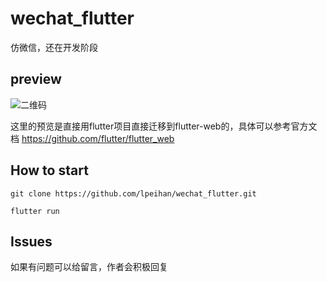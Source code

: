 # wechat_flutter
仿微信，还在开发阶段

## preview
![二维码](http://images.ipeihan.top/20190722215842.png)

这里的预览是直接用flutter项目直接迁移到flutter-web的，具体可以参考官方文档 https://github.com/flutter/flutter_web

## How to start
```shell
git clone https://github.com/lpeihan/wechat_flutter.git

flutter run
```
## Issues

如果有问题可以给留言，作者会积极回复
